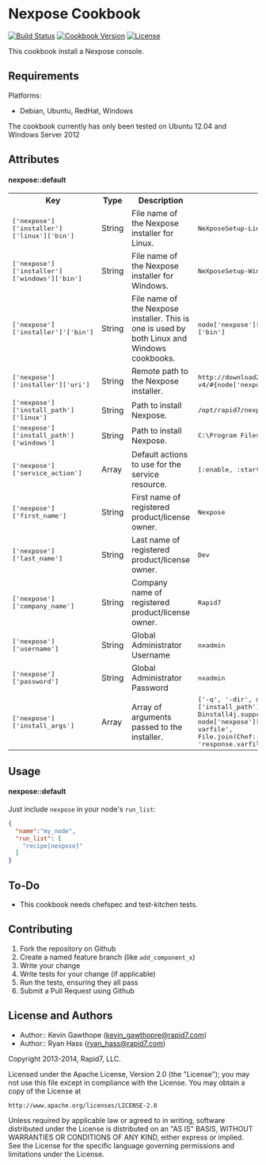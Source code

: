 Nexpose Cookbook
==========
[![Build Status](https://travis-ci.org/rapid7-cookbooks/nexpose.svg)](https://travis-ci.org/rapid7-cookbooks/nexpose)
[![Cookbook Version](https://img.shields.io/cookbook/v/nexpose.svg)](https://supermarket.chef.io/cookbooks/nexpose)
[![License](https://img.shields.io/badge/license-Apache_2-blue.svg)](https://www.apache.org/licenses/LICENSE-2.0)

This cookbook install a Nexpose console.

Requirements
------------

Platforms:

* Debian, Ubuntu, RedHat, Windows

The cookbook currently has only been tested on Ubuntu 12.04 and Windows Server 2012

Attributes
----------

#### nexpose::default
<table>
  <tr>
    <th>Key</th>
    <th>Type</th>
    <th>Description</th>
    <th>Default</th>
  </tr>
  <tr>
    <td><tt>['nexpose']['installer']['linux']['bin']</tt></td>
    <td>String</td>
    <td>File name of the Nexpose installer for Linux.</tt></td>
    <td><tt>NeXposeSetup-Linux64.bin</tt></td>
  </tr>
  <tr>
    <td><tt>['nexpose']['installer']['windows']['bin']</tt></td>
    <td>String</td>
    <td>File name of the Nexpose installer for Windows.</tt></td>
    <td><tt>NeXposeSetup-Windows64.exe</tt></td>
  </tr>
  <tr>
    <td><tt>['nexpose']['installer']'['bin']</tt></td>
    <td>String</td>
    <td>File name of the Nexpose installer. This is one is used by both Linux and Windows cookbooks.</td>
    <td><tt>node['nexpose']['installer'][node['os']]['bin']</tt></td>
  </tr>
  <tr>
    <td><tt>['nexpose']['installer']['uri']</tt></td>
    <td>String</td>
    <td>Remote path to the Nexpose installer.</td>
    <td><tt>http://download2.rapid7.com/download/NeXpose-v4/#{node['nexpose']['installer']['bin']}</tt></td>
  </tr>
  <tr>
    <td><tt>['nexpose']['install_path']['linux']</tt></td>
    <td>String</td>
    <td>Path to install Nexpose.</td>
    <td><tt>/opt/rapid7/nexpose</tt></td>
  </tr>
  <tr>
    <td><tt>['nexpose']['install_path']['windows']</tt></td>
    <td>String</td>
    <td>Path to install Nexpose.</td>
    <td><tt>C:\Program Files\Rapid7\Nexpose</tt></td>
  </tr>
  <tr>
    <td><tt>['nexpose']['service_action']</tt></td>
    <td>Array</td>
    <td>Default actions to use for the service resource.</td>
    <td><tt>[:enable, :start]</tt></td>
  </tr>
  <tr>
    <td><tt>['nexpose']['first_name']</tt></td>
    <td>String</td>
    <td>First name of registered product/license owner.</td>
    <td><tt>Nexpose</tt></td>
  </tr>
  <tr>
    <td><tt>['nexpose']['last_name']</tt></td>
    <td>String</td>
    <td>Last name of registered product/license owner.</td>
    <td><tt>Dev</tt></td>
  </tr>
  <tr>
    <td><tt>['nexpose']['company_name']</tt></td>
    <td>String</td>
    <td>Company name of registered product/license owner.</td>
    <td><tt>Rapid7</tt></td>
  </tr>
  <tr>
    <td><tt>['nexpose']['username']</tt></td>
    <td>String</td>
    <td>Global Administrator Username</td>
    <td><tt>nxadmin</tt></td>
  </tr>
  <tr>
    <td><tt>['nexpose']['password']</tt></td>
    <td>String</td>
    <td>Global Administrator Password</td>
    <td><tt>nxadmin</tt></td>
  </tr>
  <tr>
    <td><tt>['nexpose']['install_args']</tt></td>
    <td>Array</td>
    <td>Array of arguments passed to the installer.<tt>
    <td><tt>['-q', '-dir', node['nexpose']['install_path'][node[os]], '-Dinstall4j.suppressUnattendedReboot=' + node['nexpose']['suppress_reboot'].to_s, '-varfile', File.join(Chef::Config['file_cache_path'], 'response.varfile')]</td></tt>
  </tr>
</table>

Usage
-----
#### nexpose::default
Just include `nexpose` in your node's `run_list`:

```json
{
  "name":"my_node",
  "run_list": [
    "recipe[nexpose]"
  ]
}
```

To-Do
-----
- This cookbook needs chefspec and test-kitchen tests.

Contributing
------------
1. Fork the repository on Github
2. Create a named feature branch (like `add_component_x`)
3. Write your change
4. Write tests for your change (if applicable)
5. Run the tests, ensuring they all pass
6. Submit a Pull Request using Github

License and Authors
-------------------

- Author:: Kevin Gawthope (<kevin_gawthopre@rapid7.com>)
- Author:: Ryan Hass (<ryan_hass@rapid7.com>)

Copyright 2013-2014, Rapid7, LLC.

Licensed under the Apache License, Version 2.0 (the "License");
you may not use this file except in compliance with the License.
You may obtain a copy of the License at

    http://www.apache.org/licenses/LICENSE-2.0

Unless required by applicable law or agreed to in writing, software
distributed under the License is distributed on an "AS IS" BASIS,
WITHOUT WARRANTIES OR CONDITIONS OF ANY KIND, either express or implied.
See the License for the specific language governing permissions and
limitations under the License.

